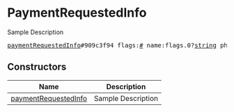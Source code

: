 # PaymentRequestedInfo

Sample Description

<pre>
<a href="../constructor/paymentRequestedInfo">paymentRequestedInfo</a>#909c3f94 flags:<a href="../type/#.md">#</a> name:flags.0?<a href="../type/string.md">string</a> phone:flags.1?<a href="../type/string.md">string</a> email:flags.2?<a href="../type/string.md">string</a> shipping_address:flags.3?<a href="../type/PostAddress.md">PostAddress</a> = <a href="../type/PaymentRequestedInfo.md">PaymentRequestedInfo</a>;
</pre>

## Constructors

| Name | Description |
|------|-------------|
| [paymentRequestedInfo](../constructor/paymentRequestedInfo.md) | Sample Description |

